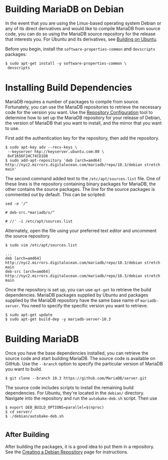 # Building MariaDB on Debian

In the event that you are using the Linux-based operating system Debian or any of its direct derivatives and would like to compile MariaDB from source code, you can do so using the MariaDB source repository for the release that interests you. For Ubuntu and its derivatives, see [Building on Ubuntu](building-mariadb-on-ubuntu.md).

Before you begin, install the `software-properties-common` and `devscripts` packages:

```
$ sudo apt-get install -y software-properties-common \
 devscripts
```

#

# Installing Build Dependencies

MariaDB requires a number of packages to compile from source. Fortunately, you can use the MariaDB repositories to retrieve the necessary code for the version you want. Use the [Repository Configuration](https://downloads.mariadb.org/mariadb/repositories/) tool to determine how to set up the MariaDB repository for your release of Debian, the version of MariaDB that you want to install, and the mirror that you want to use.

First add the authentication key for the repository, then add the repository.

```
$ sudo apt-key adv --recv-keys \
 --keyserver hkp://keyserver.ubuntu.com:80 \
 0xF1656F24C74CD1D8
$ sudo add-apt-repository 'deb [arch=amd64] http://nyc2.mirrors.digitalocean.com/mariadb/repo/10.3/debian stretch main'
```

The second command added text to the `/etc/apt/sources.list` file. One of these lines is the repository containing binary packages for MariaDB, the other contains the source packages. The line for the source packages is commented out by default. This can be scripted:

```
sed -e '/^

# deb-src.*mariadb/s/^

# //' -i /etc/apt/sources.list

```

Alternately, open the file using your preferred text editor and uncomment the source repository.

```
$ sudo vim /etc/apt/sources.list

...
deb [arch=amd64] http://nyc2.mirrors.digitalocean.com/mariadb/repo/10.3/debian stretch main
deb-src [arch=amd64] http://nyc2.mirrors.digitalocean.com/mariadb/repo/10.3/debian stretch main
```

Once the repository is set up, you can use `apt-get` to retrieve the build dependencies. MariaDB packages supplied by Ubuntu and packages supplied by the MariaDB repository have the same base name of `mariadb-server`. You need to specify the specific version you want to retrieve.

```
$ sudo apt-get update
$ sudo apt-get build-dep -y mariadb-server-10.3
```

#

# Building MariaDB

Once you have the base dependencies installed, you can retrieve the source code and start building MariaDB. The source code is available on GitHub. Use the `--branch` option to specify the particular version of MariaDB you want to build.

```
$ git clone --branch 10.3 https://github.com/MariaDB/server.git
```

The source code includes scripts to install the remaining build dependencies. For Ubuntu, they're located in the `debian/` directory. Navigate into the repository and run the `autobake-deb.sh` script. Then use

```
$ export DEB_BUILD_OPTIONS=parallel=$(nproc)
$ cd server/
$ ./debian/autobake-deb.sh
```

#

## After Building

After building the packages, it is a good idea to put them in a repository. See the [Creating a Debian Repository](https://mariadb.com/kb/en/Creating_a_Debian_Repository/) page for instructions.